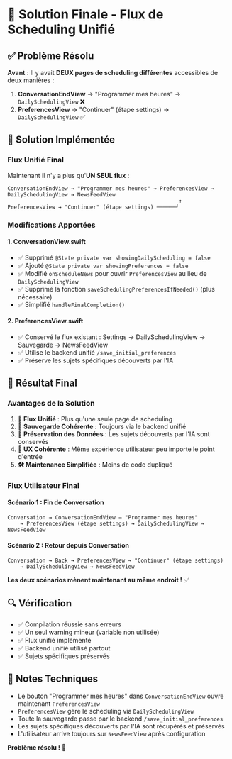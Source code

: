 # 🎯 Solution Finale - Flux de Scheduling Unifié

## ✅ **Problème Résolu**

**Avant** : Il y avait **DEUX pages de scheduling différentes** accessibles de deux manières :

1. **ConversationEndView** → "Programmer mes heures" → `DailySchedulingView` ❌
2. **PreferencesView** → "Continuer" (étape settings) → `DailySchedulingView` ✅

## 🔧 **Solution Implémentée**

### **Flux Unifié Final**

Maintenant il n'y a plus qu'**UN SEUL flux** :

```
ConversationEndView → "Programmer mes heures" → PreferencesView → DailySchedulingView → NewsFeedView
                                                      ↑
PreferencesView → "Continuer" (étape settings) ──────┘
```

### **Modifications Apportées**

#### 1. **ConversationView.swift**
- ✅ Supprimé `@State private var showingDailyScheduling = false`
- ✅ Ajouté `@State private var showingPreferences = false`
- ✅ Modifié `onScheduleNews` pour ouvrir `PreferencesView` au lieu de `DailySchedulingView`
- ✅ Supprimé la fonction `saveSchedulingPreferencesIfNeeded()` (plus nécessaire)
- ✅ Simplifié `handleFinalCompletion()`

#### 2. **PreferencesView.swift**
- ✅ Conservé le flux existant : Settings → DailySchedulingView → Sauvegarde → NewsFeedView
- ✅ Utilise le backend unifié `/save_initial_preferences`
- ✅ Préserve les sujets spécifiques découverts par l'IA

## 🎯 **Résultat Final**

### **Avantages de la Solution**

1. **🔄 Flux Unifié** : Plus qu'une seule page de scheduling
2. **💾 Sauvegarde Cohérente** : Toujours via le backend unifié
3. **🧠 Préservation des Données** : Les sujets découverts par l'IA sont conservés
4. **🎨 UX Cohérente** : Même expérience utilisateur peu importe le point d'entrée
5. **🛠️ Maintenance Simplifiée** : Moins de code dupliqué

### **Flux Utilisateur Final**

#### **Scénario 1 : Fin de Conversation**
```
Conversation → ConversationEndView → "Programmer mes heures" 
    → PreferencesView (étape settings) → DailySchedulingView → NewsFeedView
```

#### **Scénario 2 : Retour depuis Conversation**
```
Conversation → Back → PreferencesView → "Continuer" (étape settings) 
    → DailySchedulingView → NewsFeedView
```

**Les deux scénarios mènent maintenant au même endroit !** ✅

## 🔍 **Vérification**

- ✅ Compilation réussie sans erreurs
- ✅ Un seul warning mineur (variable non utilisée)
- ✅ Flux unifié implémenté
- ✅ Backend unifié utilisé partout
- ✅ Sujets spécifiques préservés

## 📝 **Notes Techniques**

- Le bouton "Programmer mes heures" dans `ConversationEndView` ouvre maintenant `PreferencesView`
- `PreferencesView` gère le scheduling via `DailySchedulingView` 
- Toute la sauvegarde passe par le backend `/save_initial_preferences`
- Les sujets spécifiques découverts par l'IA sont récupérés et préservés
- L'utilisateur arrive toujours sur `NewsFeedView` après configuration

**Problème résolu ! 🎉** 